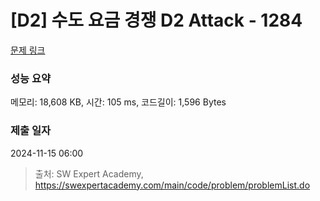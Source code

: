 # [D2] 수도 요금 경쟁 D2 Attack - 1284 

[문제 링크](https://swexpertacademy.com/main/code/problem/problemDetail.do?contestProbId=AV189xUaI8UCFAZN) 

### 성능 요약

메모리: 18,608 KB, 시간: 105 ms, 코드길이: 1,596 Bytes

### 제출 일자

2024-11-15 06:00



> 출처: SW Expert Academy, https://swexpertacademy.com/main/code/problem/problemList.do